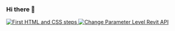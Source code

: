 ### Hi there 👋

<!-- BEGIN YOUTUBE-CARDS -->

<a href="https://www.youtube.com/watch?v=1tbb4JUSlA0">
  <picture>
    <source media="(prefers-color-scheme: dark)" srcset="https://ytcards.demolab.com/?id=UCPl4ch3nITvVgFvOeemF-TQ&title=First+HTML+and+CSS+steps&lang=en&timestamp=1661864404&background_color=%230d1117&title_color=%23ffffff&stats_color=%23dedede&max_title_lines=2&width=250&border_radius=5&duration=312">
    <img src="https://ytcards.demolab.com/?id=UCPl4ch3nITvVgFvOeemF-TQ&title=First+HTML+and+CSS+steps&lang=en&timestamp=1661864404&background_color=%23ffffff&title_color=%2324292f&stats_color=%2357606a&max_title_lines=2&width=250&border_radius=5&duration=312" alt="First HTML and CSS steps" title="First HTML and CSS steps">
  </picture>
</a>

<a href="https://www.youtube.com/watch?v=1F6EUURSrd4">
  <picture>
    <source media="(prefers-color-scheme: dark)" srcset="https://ytcards.demolab.com/?id=UCPl4ch3nITvVgFvOeemF-TQ&title=Change+Parameter+Level+Revit+API&lang=en&timestamp=1661864404&background_color=%230d1117&title_color=%23ffffff&stats_color=%23dedede&max_title_lines=2&width=250&border_radius=5&duration=312">
    <img src="https://ytcards.demolab.com/?id=UCPl4ch3nITvVgFvOeemF-TQ&title=Change+Parameter+Level+Revit+API&lang=en&timestamp=1661864404&background_color=%23ffffff&title_color=%2324292f&stats_color=%2357606a&max_title_lines=2&width=250&border_radius=5&duration=312" alt="Change Parameter Level Revit API" title="Change Parameter Level Revit API">
  </picture>
</a>

<!-- END YOUTUBE-CARDS -->

<!--
**AnnaAntonovna/AnnaAntonovna** is a ✨ _special_ ✨ repository because its `README.md` (this file) appears on your GitHub profile.

Here are some ideas to get you started:

- 🔭 I’m currently working on ...
- 🌱 I’m currently learning ...
- 👯 I’m looking to collaborate on ...
- 🤔 I’m looking for help with ...
- 💬 Ask me about ...
- 📫 How to reach me: ...
- 😄 Pronouns: ...
- ⚡ Fun fact: ...
-->
